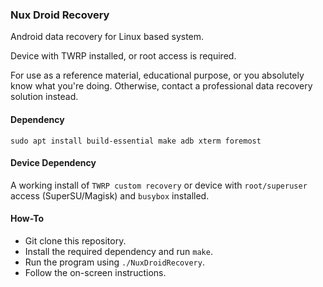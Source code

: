 ### Nux Droid Recovery
Android data recovery for Linux based system. 

Device with TWRP installed, or root access is required. 

For use as a reference material, educational purpose, or you absolutely know what you're doing. 
Otherwise, contact a professional data recovery solution instead.

#### Dependency
```
sudo apt install build-essential make adb xterm foremost
```

#### Device Dependency
A working install of `TWRP custom recovery` or device with `root/superuser` access (SuperSU/Magisk) and `busybox` installed.

#### How-To
* Git clone this repository.
* Install the required dependency and run `make`.
* Run the program using `./NuxDroidRecovery`.
* Follow the on-screen instructions.